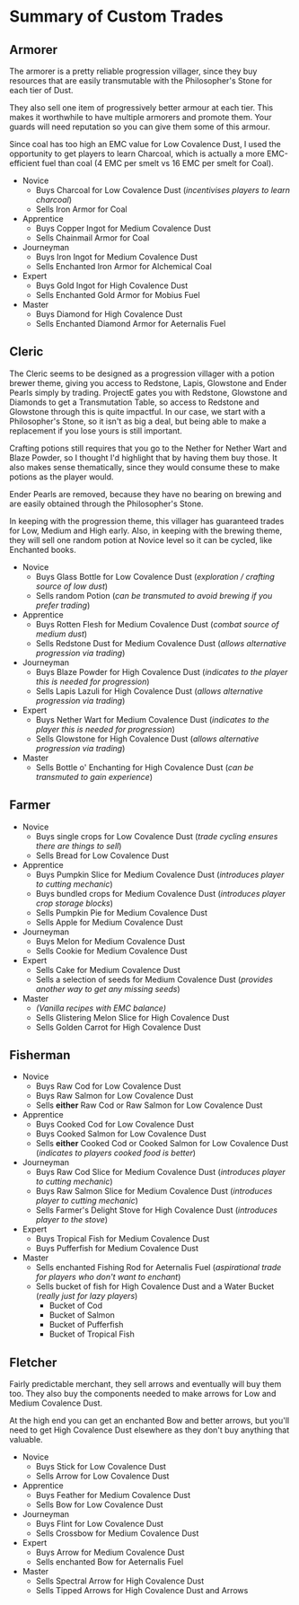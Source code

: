 # Summary of Custom Trades

## Armorer

The armorer is a pretty reliable progression villager, since they buy resources that are easily transmutable with the Philosopher's Stone for each tier of Dust.

They also sell one item of progressively better armour at each tier. This makes it worthwhile to have multiple armorers and promote them. Your guards will need reputation so you can give them some of this armour.

Since coal has too high an EMC value for Low Covalence Dust, I used the opportunity to get players to learn Charcoal, which is actually a more EMC-efficient fuel than coal (4 EMC per smelt vs 16 EMC per smelt for Coal).

- Novice
  - Buys Charcoal for Low Covalence Dust (*incentivises players to learn charcoal*)
  - Sells Iron Armor for Coal
- Apprentice
  - Buys Copper Ingot for Medium Covalence Dust
  - Sells Chainmail Armor for Coal
- Journeyman
  - Buys Iron Ingot for Medium Covalence Dust
  - Sells Enchanted Iron Armor for Alchemical Coal
- Expert
  - Buys Gold Ingot for High Covalence Dust
  - Sells Enchanted Gold Armor for Mobius Fuel
- Master
  - Buys Diamond for High Covalence Dust
  - Sells Enchanted Diamond Armor for Aeternalis Fuel

## Cleric

The Cleric seems to be designed as a progression villager with a potion brewer theme, giving you access to Redstone, Lapis, Glowstone and Ender Pearls simply by trading. ProjectE gates you with Redstone, Glowstone and Diamonds to get a Transmutation Table, so access to Redstone and Glowstone through this is quite impactful. In our case, we start with a Philosopher's Stone, so it isn't as big a deal, but being able to make a replacement if you lose yours is still important.

Crafting potions still requires that you go to the Nether for Nether Wart and Blaze Powder, so I thought I'd highlight that by having them buy those. It also makes sense thematically, since they would consume these to make potions as the player would.

Ender Pearls are removed, because they have no bearing on brewing and are easily obtained through the Philosopher's Stone.

In keeping with the progression theme, this villager has guaranteed trades for Low, Medium and High early. Also, in keeping with the brewing theme, they will sell one random potion at Novice level so it can be cycled, like Enchanted books.

- Novice
  - Buys Glass Bottle for Low Covalence Dust (*exploration / crafting source of low dust*)
  - Sells random Potion (*can be transmuted to avoid brewing if you prefer trading*)
- Apprentice
  - Buys Rotten Flesh for Medium Covalence Dust (*combat source of medium dust*)
  - Sells Redstone Dust for Medium Covalence Dust (*allows alternative progression via trading*)
- Journeyman
  - Buys Blaze Powder for High Covalence Dust (*indicates to the player this is needed for progression*)
  - Sells Lapis Lazuli for High Covalence Dust (*allows alternative progression via trading*)
- Expert
  - Buys Nether Wart for Medium Covalence Dust (*indicates to the player this is needed for progression*)
  - Sells Glowstone for High Covalence Dust (*allows alternative progression via trading*)
- Master
  - Sells Bottle o' Enchanting for High Covalence Dust (*can be transmuted to gain experience*)

## Farmer

- Novice
  - Buys single crops for Low Covalence Dust (*trade cycling ensures there are things to sell*)
  - Sells Bread for Low Covalence Dust
- Apprentice
  - Buys Pumpkin Slice for Medium Covalence Dust (*introduces player to cutting mechanic*)
  - Buys bundled crops for Medium Covalence Dust (*introduces player crop storage blocks*)
  - Sells Pumpkin Pie for Medium Covalence Dust
  - Sells Apple for Medium Covalence Dust
- Journeyman
  - Buys Melon for Medium Covalence Dust
  - Sells Cookie for Medium Covalence Dust
- Expert
  - Sells Cake for Medium Covalence Dust
  - Sells a selection of seeds for Medium Covalence Dust (*provides another way to get any missing seeds*)
- Master
  - _(Vanilla recipes with EMC balance)_
  - Sells Glistering Melon Slice for High Covalence Dust
  - Sells Golden Carrot for High Covalence Dust

## Fisherman

- Novice
  - Buys Raw Cod for Low Covalence Dust
  - Buys Raw Salmon for Low Covalence Dust
  - Sells **either** Raw Cod or Raw Salmon for Low Covalence Dust
- Apprentice
  - Buys Cooked Cod for Low Covalence Dust
  - Buys Cooked Salmon for Low Covalence Dust
  - Sells **either** Cooked Cod or Cooked Salmon for Low Covalence Dust (*indicates to players cooked food is better*)
- Journeyman
  - Buys Raw Cod Slice for Medium Covalence Dust (*introduces player to cutting mechanic*)
  - Buys Raw Salmon Slice for Medium Covalence Dust (*introduces player to cutting mechanic*)
  - Sells Farmer's Delight Stove for High Covalence Dust (*introduces player to the stove*)
- Expert
  - Buys Tropical Fish for Medium Covalence Dust
  - Buys Pufferfish for Medium Covalence Dust
- Master
  - Sells enchanted Fishing Rod for Aeternalis Fuel (*aspirational trade for players who don't want to enchant*)
  - Sells bucket of fish for High Covalence Dust and a Water Bucket (*really just for lazy players*)
    - Bucket of Cod
    - Bucket of Salmon
    - Bucket of Pufferfish
    - Bucket of Tropical Fish

## Fletcher

Fairly predictable merchant, they sell arrows and eventually will buy them too. They also buy the components needed to make arrows for Low and Medium Covalence Dust.

At the high end you can get an enchanted Bow and better arrows, but you'll need to get High Covalence Dust elsewhere as they don't buy anything that valuable.

- Novice
  - Buys Stick for Low Covalence Dust
  - Sells Arrow for Low Covalence Dust
- Apprentice
  - Buys Feather for Medium Covalence Dust
  - Sells Bow for Low Covalence Dust
- Journeyman
  - Buys Flint for Low Covalence Dust
  - Sells Crossbow for Medium Covalence Dust
- Expert
  - Buys Arrow for Medium Covalence Dust
  - Sells enchanted Bow for Aeternalis Fuel
- Master
  - Sells Spectral Arrow for High Covalence Dust
  - Sells Tipped Arrows for High Covalence Dust and Arrows
